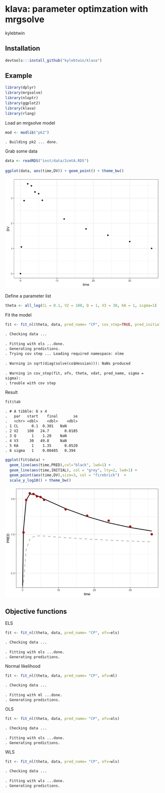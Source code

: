 klava: parameter optimzation with mrgsolve
================
kylebtwin

## Installation

``` r
devtools:::install_github("kylebtwin/klava")
```

## Example

``` r
library(dplyr)
library(mrgsolve)
library(nloptr)
library(ggplot2)
library(klava)
library(rlang)
```

Load an mrgsolve model

``` r
mod <- modlib("pk2")
```

    . Building pk2 ... done.

Grab some data

``` r
data <- readRDS("inst/data/2cmtA.RDS")

ggplot(data, aes(time,DV)) + geom_point() + theme_bw()
```

![](img/README-unnamed-chunk-5-1.png)<!-- -->

Define a parameter list

``` r
theta <- all_log(CL = 0.1, V2 = 100, Q = 1, V3 = 30, KA = 1, sigma=1)
```

Fit the
model

``` r
fit <- fit_nl(theta, data, pred_name= "CP", cov_step=TRUE, pred_initial=TRUE)
```

    . Checking data ...

    . Fitting with els ...done.
    . Generating predictions.
    . Trying cov step ... Loading required namespace: nlme

    . Warning in sqrt(diag(solve(co$Hessian))): NaNs produced

    . Warning in cov_step(fit, ofv, theta, vdat, pred_name, sigma = sigma):
    . trouble with cov step

Result

``` r
fit$tab
```

    . # A tibble: 6 x 4
    .   par   start    final       se
    .   <chr> <dbl>    <dbl>    <dbl>
    . 1 CL      0.1  0.301   NaN     
    . 2 V2    100   24.7       0.0185
    . 3 Q       1    1.20    NaN     
    . 4 V3     30   49.8     NaN     
    . 5 KA      1    1.35      0.0520
    . 6 sigma   1    0.00485   0.394

``` r
ggplot(fit$data) + 
  geom_line(aes(time,PRED),col="black", lwd=1) +
  geom_line(aes(time,INITIAL), col = "grey", lty=2, lwd=1) + 
  geom_point(aes(time,DV),size=3, col = "firebrick")  + 
  scale_y_log10() + theme_bw()
```

![](img/README-unnamed-chunk-9-1.png)<!-- -->

## Objective functions

ELS

``` r
fit <- fit_nl(theta, data, pred_name= "CP", ofv=els)
```

    . Checking data ...

    . Fitting with els ...done.
    . Generating predictions.

Normal likelihood

``` r
fit <- fit_nl(theta, data, pred_name= "CP", ofv=ml)
```

    . Checking data ...

    . Fitting with ml ...done.
    . Generating predictions.

OLS

``` r
fit <- fit_nl(theta, data, pred_name= "CP", ofv=ols)
```

    . Checking data ...

    . Fitting with ols ...done.
    . Generating predictions.

WLS

``` r
fit <- fit_nl(theta, data, pred_name= "CP", ofv=wls)
```

    . Checking data ...

    . Fitting with wls ...done.
    . Generating predictions.
